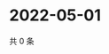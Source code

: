 # 2022-05-01

共 0 条

<!-- BEGIN WEIBO -->
<!-- 最后更新时间 Sun May 01 2022 05:01:00 GMT+0800 (China Standard Time) -->

<!-- END WEIBO -->

